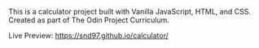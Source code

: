 This is a calculator project built with Vanilla JavaScript, HTML, and CSS. Created as part of The Odin Project Curriculum.

Live Preview: https://snd97.github.io/calculator/
